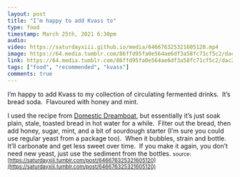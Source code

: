 ```yaml
---
layout: post
title: "I’m happy to add Kvass to"
type: food
timestamp: March 25th, 2021 6:30pm
audio: 
video: https://saturdayxiii.github.io/media/646676325321605120.mp4
image: https://64.media.tumblr.com/86ffd95fa0e564ae6df3a58fc71cf5c2/dac2194319e4ed8d-7f/s540x810/c66cc889233b28a5e31d856e6e24d837c76a17cd.jpg
link: https://64.media.tumblr.com/86ffd95fa0e564ae6df3a58fc71cf5c2/dac2194319e4ed8d-7f/s540x810/c66cc889233b28a5e31d856e6e24d837c76a17cd.jpg
tags: ["food", "recommended", "kvass"]
comments: true
---
```

I’m happy to add Kvass to my collection of circulating fermented drinks.  It’s bread soda.  Flavoured with honey and mint.

I used the recipe from [Domestic Dreamboat](https://domesticdreamboat.com/bread-kvass/), but essentially it’s just soak plain, stale, toasted bread in hot water for a while.  Filter out the bread, then add honey, sugar, mint, and a bit of sourdough starter (I’m sure you could use regular yeast from a package too).  When it bubbles, strain and bottle.  It’ll carbonate and get less sweet over time.  If you make it again, you don’t need new yeast, just use the sediment from the bottles.
<small>source: [https://saturdayxiii.tumblr.com/post/646676325321605120](https://saturdayxiii.tumblr.com/post/646676325321605120)</small>